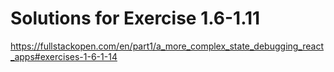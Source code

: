 # Solutions for Exercise 1.6-1.11

https://fullstackopen.com/en/part1/a_more_complex_state_debugging_react_apps#exercises-1-6-1-14

